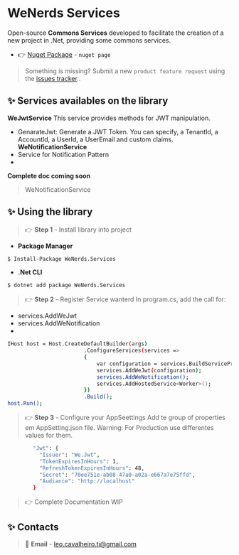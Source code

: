 ﻿# WeNerds Services

Open-source **Commons Services** developed to facilitate the creation of a new project in .Net, providing some commons services.

- 👉 [Nuget Package](https://www.nuget.org/packages/WeNerds.Services) - `nuget page`


> Something is missing? Submit a new `product feature request` using the [issues tracker](https://github.com/leandrocavalheiro/wenerds.services/issues)..

## ✨ Services availables on the library
**WeJwtService**
This service provides methods for JWT manipulation.
- GenarateJwt: Generate a JWT Token. You can specify, a TenantId, a AccountId, a UserId, a UserEmail and custom claims.
**WeNotificationService**
- Service for Notification Pattern
- 
**Complete doc coming soon**

> WeNotificationService

## ✨ Using the library

> 👉 **Step 1** - Install library into project

- **Package Manager**

```bash
$ Install-Package WeNerds.Services
```

- **.Net CLI**

```bash
$ dotnet add package WeNerds.Services
```

> 👉 **Step 2** - Register Service wanterd
In program.cs, add the call for: 
- services.AddWeJwt
- services.AddWeNotification
- 
```bash
IHost host = Host.CreateDefaultBuilder(args)
                        .ConfigureServices(services =>
                        {
                            var configuration = services.BuildServiceProvider().GetService<IConfiguration>();
                            services.AddWeJwt(configuration);
                            services.AddWeNotification();
                            services.AddHostedService<Worker>();
                        })
                        .Build();
host.Run();
```
> 👉 **Step 3** - Configure your AppSeettings 
Add te group of properties em AppSetting.json file. 
Warning: For Production use differentes values for them.
```bash
        "Jwt": {
          "Issuer": "We.Jwt",
          "TokenExpiresInHours": 1,
          "RefreshTokenExpiresInHours": 48,
          "Secret": "70ee751e-ab08-47a0-a02a-e667a7e75ffd",
          "Audiance": "http://localhost"
        }
```

> 👉 Complete Documentation WIP

## ✨ Contacts

> 📧 **Email** - leo.cavalheiro.ti@gmail.com
